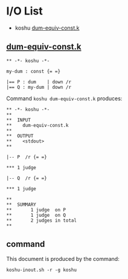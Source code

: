 # I/O List

- koshu [dum-equiv-const.k](#dum-equiv-constk)



## [dum-equiv-const.k](dum-equiv-const.k)

```
** -*- koshu -*-

my-dum : const {= =}

|== P : dum    | down /r
|== Q : my-dum | down /r
```

Command `koshu dum-equiv-const.k` produces:

```
** -*- koshu -*-
**
**  INPUT
**    dum-equiv-const.k
**
**  OUTPUT
**    <stdout>
**

|-- P  /r {= =}

*** 1 judge 

|-- Q  /r {= =}

*** 1 judge 

**
**  SUMMARY
**       1 judge  on P
**       1 judge  on Q
**       2 judges in total
**
```



## command

This document is produced by the command:

```
koshu-inout.sh -r -g koshu
```
